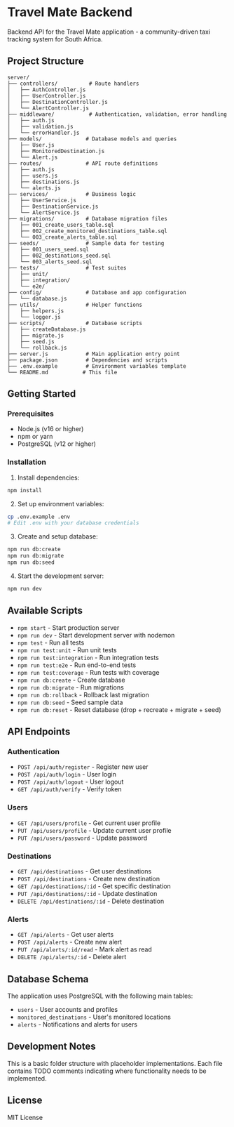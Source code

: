 # Travel Mate Backend

Backend API for the Travel Mate application - a community-driven taxi tracking system for South Africa.

## Project Structure

```
server/
├── controllers/          # Route handlers
│   ├── AuthController.js
│   ├── UserController.js
│   ├── DestinationController.js
│   └── AlertController.js
├── middleware/           # Authentication, validation, error handling
│   ├── auth.js
│   ├── validation.js
│   └── errorHandler.js
├── models/              # Database models and queries
│   ├── User.js
│   ├── MonitoredDestination.js
│   └── Alert.js
├── routes/              # API route definitions
│   ├── auth.js
│   ├── users.js
│   ├── destinations.js
│   └── alerts.js
├── services/            # Business logic
│   ├── UserService.js
│   ├── DestinationService.js
│   └── AlertService.js
├── migrations/          # Database migration files
│   ├── 001_create_users_table.sql
│   ├── 002_create_monitored_destinations_table.sql
│   └── 003_create_alerts_table.sql
├── seeds/               # Sample data for testing
│   ├── 001_users_seed.sql
│   ├── 002_destinations_seed.sql
│   └── 003_alerts_seed.sql
├── tests/               # Test suites
│   ├── unit/
│   ├── integration/
│   └── e2e/
├── config/              # Database and app configuration
│   └── database.js
├── utils/               # Helper functions
│   ├── helpers.js
│   └── logger.js
├── scripts/             # Database scripts
│   ├── createDatabase.js
│   ├── migrate.js
│   ├── seed.js
│   └── rollback.js
├── server.js            # Main application entry point
├── package.json         # Dependencies and scripts
├── .env.example         # Environment variables template
└── README.md           # This file
```

## Getting Started

### Prerequisites

- Node.js (v16 or higher)
- npm or yarn
- PostgreSQL (v12 or higher)

### Installation

1. Install dependencies:
```bash
npm install
```

2. Set up environment variables:
```bash
cp .env.example .env
# Edit .env with your database credentials
```

3. Create and setup database:
```bash
npm run db:create
npm run db:migrate
npm run db:seed
```

4. Start the development server:
```bash
npm run dev
```

## Available Scripts

- `npm start` - Start production server
- `npm run dev` - Start development server with nodemon
- `npm test` - Run all tests
- `npm run test:unit` - Run unit tests
- `npm run test:integration` - Run integration tests
- `npm run test:e2e` - Run end-to-end tests
- `npm run test:coverage` - Run tests with coverage
- `npm run db:create` - Create database
- `npm run db:migrate` - Run migrations
- `npm run db:rollback` - Rollback last migration
- `npm run db:seed` - Seed sample data
- `npm run db:reset` - Reset database (drop + recreate + migrate + seed)

## API Endpoints

### Authentication
- `POST /api/auth/register` - Register new user
- `POST /api/auth/login` - User login
- `POST /api/auth/logout` - User logout
- `GET /api/auth/verify` - Verify token

### Users
- `GET /api/users/profile` - Get current user profile
- `PUT /api/users/profile` - Update current user profile
- `PUT /api/users/password` - Update password

### Destinations
- `GET /api/destinations` - Get user destinations
- `POST /api/destinations` - Create new destination
- `GET /api/destinations/:id` - Get specific destination
- `PUT /api/destinations/:id` - Update destination
- `DELETE /api/destinations/:id` - Delete destination

### Alerts
- `GET /api/alerts` - Get user alerts
- `POST /api/alerts` - Create new alert
- `PUT /api/alerts/:id/read` - Mark alert as read
- `DELETE /api/alerts/:id` - Delete alert

## Database Schema

The application uses PostgreSQL with the following main tables:
- `users` - User accounts and profiles
- `monitored_destinations` - User's monitored locations
- `alerts` - Notifications and alerts for users

## Development Notes

This is a basic folder structure with placeholder implementations. Each file contains TODO comments indicating where functionality needs to be implemented.

## License

MIT License
